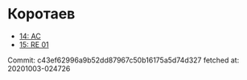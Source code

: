 # Коротаев
- [14: AC](14.md)
- [15: RE 01](15.md)

Commit: c43ef62996a9b52dd87967c50b16175a5d74d327
 fetched at: 20201003-024726
